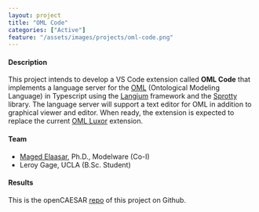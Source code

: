 ```yaml
---
layout: project
title: "OML Code"
categories: ["Active"]
feature: "/assets/images/projects/oml-code.png"
---
```


#### Description

This project intends to develop a VS Code extension called <b>OML Code</b> that implements a language server for the [OML](https://www.opencaesar.io/oml/) (Ontological Modeling Language) in Typescript using the [Langium](https://langium.org/) framework and the [Sprotty](https://sprotty.org/) library. The language server will support a text editor for OML in addition to graphical viewer and editor. When ready, the extension is expected to replace the current [OML Luxor](https://github.com/opencaesar/oml-luxor) extension.

#### Team

- [Maged Elaasar](/maged-elaasar.html), Ph.D., Modelware (Co-I)
- Leroy Gage, UCLA (B.Sc. Student)

#### Results

This is the openCAESAR [repo](https://github.com/opencaesar/oml-code) of this project on Github.
